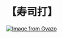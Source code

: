 # 【寿司打】 #

[![Image from Gyazo](https://i.gyazo.com/896211baeef7958f1d51da5e625ca09d.jpg)](https://gyazo.com/896211baeef7958f1d51da5e625ca09d)

